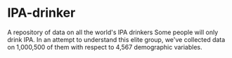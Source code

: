 # IPA-drinker
A repository of data on all the world's IPA drinkers
Some people will only drink IPA. In an attempt to understand this elite group, we've collected data on 1,000,500 of them with respect to 4,567 demographic variables. 
